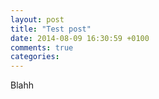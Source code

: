 ```yaml
---
layout: post
title: "Test post"
date: 2014-08-09 16:30:59 +0100
comments: true
categories: 
---
```

Blahh
